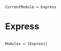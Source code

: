 ```@meta
CurrentModule = Express
```

# Express

```@index
```

```@autodocs
Modules = [Express]
```
